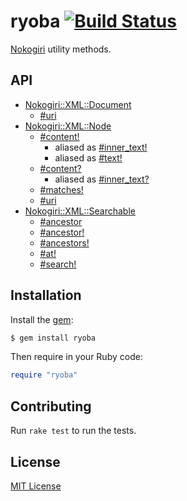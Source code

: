 # ryoba [![Build Status](https://travis-ci.org/jonathanhefner/ryoba.svg?branch=master)](https://travis-ci.org/jonathanhefner/ryoba)

[Nokogiri](https://rubygems.org/gems/nokogiri) utility methods.


## API

- [Nokogiri::XML::Document](https://www.rubydoc.info/gems/ryoba/Nokogiri/XML/Document)
  - [#uri](https://www.rubydoc.info/gems/ryoba/Nokogiri/XML/Document:uri)
- [Nokogiri::XML::Node](https://www.rubydoc.info/gems/ryoba/Nokogiri/XML/Node)
  - [#content!](https://www.rubydoc.info/gems/ryoba/Nokogiri/XML/Node:content%21)
    - aliased as [#inner_text!](https://www.rubydoc.info/gems/ryoba/Nokogiri/XML/Node:inner_text%21)
    - aliased as [#text!](https://www.rubydoc.info/gems/ryoba/Nokogiri/XML/Node:text%21)
  - [#content?](https://www.rubydoc.info/gems/ryoba/Nokogiri/XML/Node:content%3F)
    - aliased as [#inner_text?](https://www.rubydoc.info/gems/ryoba/Nokogiri/XML/Node:inner_text%3F)
  - [#matches!](https://www.rubydoc.info/gems/ryoba/Nokogiri/XML/Node:matches%21)
  - [#uri](https://www.rubydoc.info/gems/ryoba/Nokogiri/XML/Node:uri)
- [Nokogiri::XML::Searchable](https://www.rubydoc.info/gems/ryoba/Nokogiri/XML/Searchable)
  - [#ancestor](https://www.rubydoc.info/gems/ryoba/Nokogiri/XML/Searchable:ancestor)
  - [#ancestor!](https://www.rubydoc.info/gems/ryoba/Nokogiri/XML/Searchable:ancestor%21)
  - [#ancestors!](https://www.rubydoc.info/gems/ryoba/Nokogiri/XML/Searchable:ancestors%21)
  - [#at!](https://www.rubydoc.info/gems/ryoba/Nokogiri/XML/Searchable:at%21)
  - [#search!](https://www.rubydoc.info/gems/ryoba/Nokogiri/XML/Searchable:search%21)


## Installation

Install the [gem](https://rubygems.org/gems/ryoba):

```bash
$ gem install ryoba
```

Then require in your Ruby code:

```ruby
require "ryoba"
```


## Contributing

Run `rake test` to run the tests.


## License

[MIT License](LICENSE.txt)
